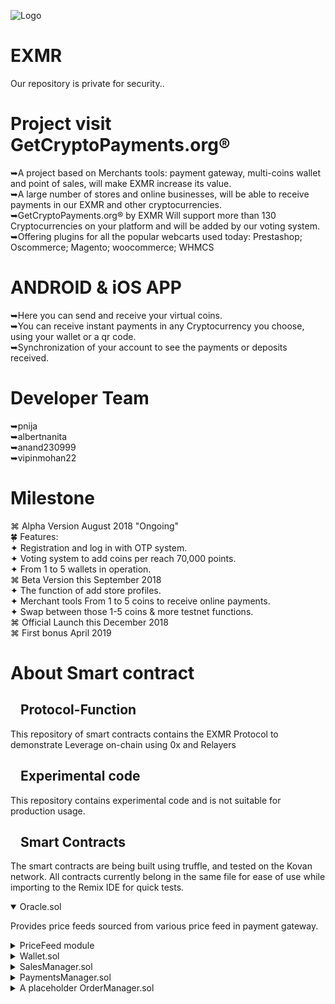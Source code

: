 ![Logo](https://github.com/eXMRcoin/Ethereum-Monero/blob/master/eXMR-master/logo1.png?raw=true)
# EXMR 
Our repository is private for security.. 
# Project visit GetCryptoPayments.org®
➥A project based on Merchants tools: payment gateway, multi-coins wallet and point of sales, will make EXMR increase its value.<br> 
➥A large number of stores and online businesses, will be able to receive payments in our EXMR and other cryptocurrencies.<br>
➥GetCryptoPayments.org® by EXMR  Will support more than 130 Cryptocurrencies on your platform and will be added by our voting system.<br>
➥Offering plugins for all the popular webcarts used today: Prestashop; Oscommerce; Magento; woocommerce; WHMCS

# ANDROID & iOS APP<br>
➥Here you can send and receive your virtual coins.<br>
➥You can receive instant payments in any Cryptocurrency you choose, using your wallet or a qr code. <br>
➥Synchronization of your account to see the payments or deposits received.<br>

# Developer Team<br>
➥pnija<br>
➥albertnanita<br>
➥anand230999<br>
➥vipinmohan22<br>

# Milestone<br>
⌘ Alpha Version August 2018 "Ongoing"<br>
 🍀 Features: <br>
✦ Registration and log in with OTP system.<br>
✦ Voting system to add coins per reach 70,000 points.<br> 
✦ From 1 to 5 wallets in operation.<br> 
⌘ Beta Version this September 2018<br>
✦ The function of add store profiles. <br>
✦ Merchant tools From 1 to 5 coins to receive online payments.<br>
✦ Swap between those 1-5 coins & more testnet functions.<br>
⌘ Official Launch this December 2018<br>
⌘ First bonus April 2019 <br>

# About Smart contract 
 <article class="markdown-body entry-content" itemprop="text"><h1><a href="#protocol-Function" aria-hidden="true" class="anchor" id="user-content-protocol-demo"><svg aria-hidden="true" class="octicon octicon-link" height="16" version="1.1" viewBox="0 0 16 16" width="16"><path fill-rule="evenodd" d=""></path></svg></a>Protocol-Function</h1>
<p>This repository of smart contracts contains the EXMR Protocol to demonstrate Leverage on-chain using 0x and Relayers</p>
<h1><a href="#experimental-code" aria-hidden="true" class="anchor" id="user-content-experimental-code"><svg aria-hidden="true" class="octicon octicon-link" height="16" version="1.1" viewBox="0 0 16 16" width="16"><path fill-rule="evenodd" d=""></path></svg></a>Experimental code</h1>
<p>This repository contains experimental code and is not suitable for production usage.</p>
<h1><a href="#smart-contracts" aria-hidden="true" class="anchor" id="user-content-smart-contracts"><svg aria-hidden="true" class="octicon octicon-link" height="16" version="1.1" viewBox="0 0 16 16" width="16"><path fill-rule="evenodd" d=""></path></svg></a>Smart Contracts</h1>
<p>The smart contracts are being built using truffle, and tested on the Kovan network. All contracts currently belong in the same file for ease of use while importing to the Remix IDE for quick tests.</p>
<details open="">
    <summary>
        Oracle.sol
    </summary>
    <p>
        Provides price feeds sourced from various price feed in payment gateway.
    </p>
</details>
<details>
    <summary>
      PriceFeed module
    </summary>
    <p>
        We will be use price feed from api.coinmarketcap.com via Oraclize. This module will be open to users who can add their own tokens inside our Payment Gateway (extend token.sol)
    </p>
</details>
<details>
    <summary>
      Wallet.sol
    </summary>
    <p>Contains business logic to calculate price, Margin account, &amp; EXMR balances. Also calculates margin balances.
    </p>
</details>
<details>
    <summary>
      SalesManager.sol
    </summary>
    <p>Handles accounts. Contains simple Payments operations on Sales objectives.
    </p>
</details>
<details>
    <summary>
      PaymentsManager.sol
    </summary>
    <p>Handles positions. Contains simple Sales operations on Payments objectives.
    </p>
</details>
<details>
    <summary>
      A placeholder OrderManager.sol
    </summary>
    <p>Temporarily handles orders for demo purposes.
    </p>
</details>
</article>
